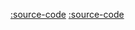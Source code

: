 
[:source-code](https://www.jqueryscript.net/loading/Customizable-Loading-Modal-Plugin.html)
[:source-code](https://www.jqueryscript.net/demo/Customizable-Loading-Modal-Plugin/)
